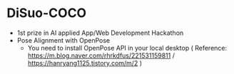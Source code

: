# DiSuo-COCO

- 1st prize in AI applied App/Web Development Hackathon
- Pose Alignment with OpenPose
  - You need to install OpenPose API in your local desktop ( Reference: https://m.blog.naver.com/rhrkdfus/221531159811 / https://hanryang1125.tistory.com/m/2 )
